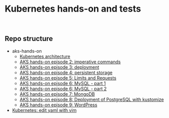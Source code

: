 # Kubernetes hands-on and tests
<br>

## Repo structure
- aks-hands-on
   - [Kubernetes architecture](https://github.com/fabferri/about-k8s/tree/main/aks-hands-on/aks-01-architecture)
   - [AKS hands-on episode 2: imperative commands](https://github.com/fabferri/about-k8s/tree/main/aks-hands-on/aks-02-kubectl)
   - [AKS hands-on episode 3: deployment](https://github.com/fabferri/about-k8s/tree/main/aks-hands-on/aks-03-deployment)
   - [AKS hands-on episode 4: persistent storage](https://github.com/fabferri/about-k8s/tree/main/aks-hands-on/aks-04-persistent-storage)
   - [AKS hands-on episode 5: Limits and Requests](https://github.com/fabferri/about-k8s/tree/main/aks-hands-on/aks-05-limits-and-requests)
   - [AKS hands-on episode 6: MySQL - part 1](https://github.com/fabferri/about-k8s/tree/main/aks-hands-on/aks-06-mysql-part1)
   - [AKS hands-on episode 6: MySQL - part 2](https://github.com/fabferri/about-k8s/tree/main/aks-hands-on/aks-06-mysql-part2)
   - [AKS hands-on episode 7: MongoDB](https://github.com/fabferri/about-k8s/tree/main/aks-hands-on/aks-07-mongodb)
   - [AKS hands-on episode 8: Deployment of PostgreSQL with kustomize](https://github.com/fabferri/about-k8s/tree/main/aks-hands-on/aks-08-postgresql)
   - [AKS hands-on episode 9: WordPress](https://github.com/fabferri/about-k8s/tree/main/aks-hands-on/aks-09-wordpress)
- [Kubernetes: edit yaml with vim](https://github.com/fabferri/about-k8s/tree/main/aks-hands-on/k8s-vi-yaml)
